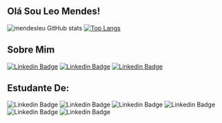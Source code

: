 
## Olá Sou Leo Mendes!

![mendesleu GitHub stats](https://github-readme-stats.vercel.app/api?username=mendesleu&show_icons=true&theme=tokyonight)
[![Top Langs](https://github-readme-stats.vercel.app/api/top-langs/?username=mendesleu&layout=compact&theme=tokyonight)](https://github.com/mendesleu/github-readme-stats)


## Sobre Mim

[![Linkedin Badge](https://img.shields.io/badge/YouTube-FF0000?style=for-the-badge&logo=youtube&logoColor=white&link=https://www.youtube.com/channel/UCHGpEYheuAm5BPdJrgP9S9A/videos/)]( https://www.youtube.com/channel/UCHGpEYheuAm5BPdJrgP9S9A/videos/) 
[![Linkedin Badge](https://img.shields.io/badge/LinkedIn-0077B5?style=for-the-badge&logo=linkedin&logoColor=white&link=https://www.linkedin.com/in/leo-mendes/)]( https://www.linkedin.com/in/leo-mendes/) 
[![Linkedin Badge](https://img.shields.io/badge/Instagram-E4405F?style=for-the-badge&logo=instagram&logoColor=white&link=https://www.instagram.com/mendes_leu/)]( https://www.instagram.com/mendes_leu/)

## Estudante De: <br>
![Linkedin Badge](https://img.shields.io/badge/HTML5-E34F26?style=for-the-badge&logo=html5&logoColor=white) 
![Linkedin Badge](https://img.shields.io/badge/CSS3-1572B6?style=for-the-badge&logo=css3&logoColor=white) 
![Linkedin Badge](https://img.shields.io/badge/JavaScript-323330?style=for-the-badge&logo=javascript&logoColor=F7DF1E) 
![Linkedin Badge](https://img.shields.io/badge/PHP-777BB4?style=for-the-badge&logo=php&logoColor=white)  
![Linkedin Badge](https://img.shields.io/badge/C%23-239120?style=for-the-badge&logo=c-sharp&logoColor=white) 
![Linkedin Badge](https://img.shields.io/badge/MySQL-00000F?style=for-the-badge&logo=mysql&logoColor=white)
